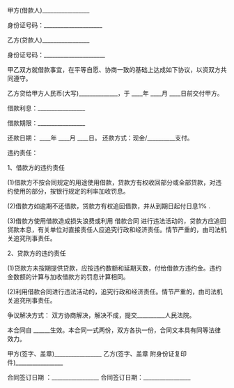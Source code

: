
 


甲方(借款人)_________________


身份证号码：_____________________


乙方(贷款人)_________________


身份证号码：______________________


甲乙双方就借款事宜，在平等自愿、协商一致的基础上达成如下协议，以资双方共同遵守。


乙方贷给甲方人民币(大写)______________，于 ____年 ____月 ____日前交付甲方。


借款利息：_________________


借款期限：_________________


还款日期： ____年 ____月 ____日。 还款方式：现金/__________支付。


违约责任：


1、借款方的违约责任


(1)借款方不按合同规定的用途使用借款，贷款方有权收回部分或全部贷款，对违约使用的部分，按银行规定的利率加收罚息。


(2)借款方如逾期不还借款，贷款方有权追回借款，并从到期日起付日息1% .


(3)借款方使用借款造成损失浪费或利用
借款合同
进行违法活动的，贷款方应追回贷款本息，有关单位对直接责任人应追究行政和经济责任。情节严重的，由司法机关追究刑事责任。


2、贷款方的违约责任


(1)贷款方未按期提供贷款，应按违约数额和延期天数，付给借款方违约金。违约金数额的计算与加收借款方的罚息计算相同。


(2)利用借款合同进行违法活动的，追究行政和经济责任。情节严重的，由司法机关追究刑事责任。


争议解决方式： 双方协商解决，解决不成，提交__________人民法院。


本合同自 ______生效。本合同一式两份，双方各执一份，合同文本具有同等法律效力。


甲方(签字、盖章)_________________ 乙方(签字、盖章 附身份证复印件)_________________


合同签订日期 ：_________________ 合同签订日期：_________________
 


 

 
 
 
 
 
  


  
 

  


  


  
 
 
 
 

